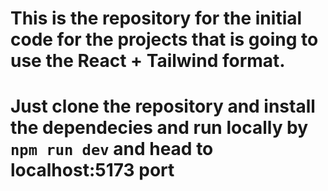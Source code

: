 # This is the repository for the initial code for the projects that is going to use the React + Tailwind format.
# Just clone the repository and install the dependecies and run locally by `npm run dev` and head to localhost:5173 port
